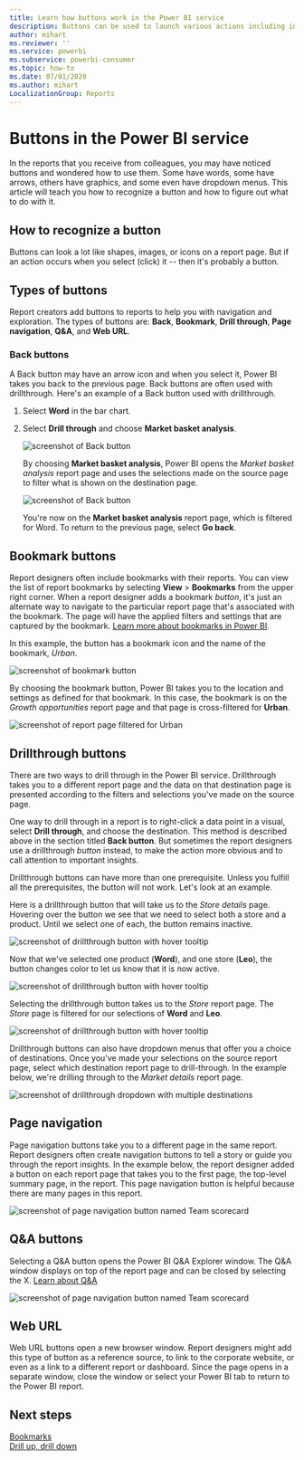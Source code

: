```yaml
---
title: Learn how buttons work in the Power BI service
description: Buttons can be used to launch various actions including in-report navigation, drillthough, and cross-report drillthrough
author: mihart
ms.reviewer: ''
ms.service: powerbi
ms.subservice: powerbi-consumer
ms.topic: how-to
ms.date: 07/01/2020
ms.author: mihart
LocalizationGroup: Reports
---
```

# Buttons in the Power BI service
In the reports that you receive from colleagues, you may have noticed buttons and wondered how to use them. Some have words, some have arrows, others have graphics, and some even have dropdown menus. This article will teach you how to recognize a button and how to figure out what to do with it.

## How to recognize a button
Buttons can look a lot like shapes, images, or icons on a report page. But if an action occurs when you select (click) it -- then it's probably a button.

## Types of buttons
Report creators add buttons to reports to help you with navigation and exploration. The types of buttons are: **Back**, **Bookmark**, **Drill through**, **Page navigation**, **Q&A**, and **Web URL**. 

### Back buttons 
A Back button may have an arrow icon and when you select it, Power BI takes you back to the previous page.  Back buttons are often used with drillthrough. Here's an example of a Back button used with drillthrough.

1. Select **Word** in the bar chart.
1. Select **Drill through** and choose **Market basket analysis**.

    ![screenshot of Back button](media/end-user-buttons/power-bi-drillthrough.png)

    By choosing **Market basket analysis**, Power BI opens the *Market basket analysis* report page and uses the selections made on the source page to filter what is shown on the destination page.

    ![screenshot of Back button](media/end-user-buttons/power-bi-go-back.png)

    You're now on the **Market basket analysis** report page, which is filtered for Word. To return to the previous page, select **Go back**. 

## Bookmark buttons
Report designers often include bookmarks with their reports. You can view the list of report bookmarks by selecting **View** > **Bookmarks** from the upper right corner. When a report designer adds a bookmark *button*, it's just an alternate way to navigate to the particular report page that's associated with the bookmark. The page will have the applied filters and settings that are captured by the bookmark. [Learn more about bookmarks in Power BI](end-user-bookmarks.md). 

In this example, the button has a bookmark icon and the name of the bookmark, *Urban*. 

![screenshot of bookmark button](media/end-user-buttons/power-bi-bookmark.png)

By choosing the bookmark button, Power BI takes you to the location and settings as defined for that bookmark.  In this case, the bookmark is on the *Growth opportunities* report page and that page is cross-filtered for **Urban**.

![screenshot of report page filtered for Urban](media/end-user-buttons/power-bi-urban.png)


## Drillthrough buttons
There are two ways to drill through in the Power BI service. Drillthrough takes you to a different report page and the data on that destination page is presented according to the filters and selections you've made on the source page.

One way to drill through in a report is to right-click a data point in a visual, select **Drill through**, and choose the destination. This method is described above in the section titled **Back button**. But sometimes the report designers use a drillthrough *button* instead, to make the action more obvious and to call attention to important insights.  

Drillthrough buttons can have more than one prerequisite. Unless you fulfill all the prerequisites, the button will not work. Let's look at an example.

Here is a drillthrough button that will take us to the *Store details* page. Hovering over the button we see that we need to select both a store and a product. Until we select one of each, the button remains inactive.

![screenshot of drillthrough button with hover tooltip](media/end-user-buttons/power-bi-drill-two-selections.png)

Now that we've selected one product (**Word**), and one store (**Leo**), the button changes color to let us know that it is now active.

![screenshot of drillthrough button with hover tooltip](media/end-user-buttons/power-bi-select-both.png)

Selecting the drillthrough button takes us to the *Store* report page. The *Store* page is filtered for our selections of **Word** and **Leo**.

![screenshot of drillthrough button with hover tooltip](media/end-user-buttons/power-bi-store.png)

Drillthrough buttons can also have dropdown menus that offer you a choice of destinations. Once you've made your selections on the source report page, select which destination report page to drill-through. In the example below, we're drilling through to the *Market details* report page. 

![screenshot of drillthrough dropdown with multiple destinations](media/end-user-buttons/power-bi-destination.png)

## Page navigation

Page navigation buttons take you to a different page in the same report. Report designers often create navigation buttons to tell a story or guide you through the report insights. In the example below, the report designer added a button on each report page that takes you to the first page, the top-level summary page, in the report. This page navigation button is helpful because there are many pages in this report.

![screenshot of page navigation button named Team scorecard](media/end-user-buttons/power-bi-nav-button.png)


## Q&A buttons 
Selecting a Q&A button opens the Power BI Q&A Explorer window. The Q&A window displays on top of the report page and can be closed by selecting the X. [Learn about Q&A](end-user-q-and-a.md)

![screenshot of page navigation button named Team scorecard](media/end-user-buttons/power-bi-qna.png)

## Web URL
Web URL buttons open a new browser window. Report designers might add this type of button as a reference source, to link to the corporate website, or even as a link to a different report or dashboard. Since the page opens in a separate window, close the window or select your Power BI tab to return to the Power BI report.


## Next steps
[Bookmarks](end-user-bookmarks.md)    
[Drill up, drill down](end-user-drill.md)
